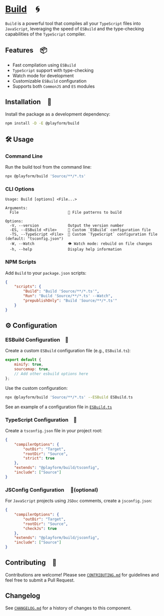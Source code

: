# [Build] 🌀

`Build` is a powerful tool that compiles all your `TypeScript` files into
`JavaScript`, leveraging the speed of `ESBuild` and the type-checking
capabilities of the `TypeScript` compiler.

## Features 📦

-   Fast compilation using `ESBuild`
-   `TypeScript` support with type-checking
-   Watch mode for development
-   Customizable `ESBuild` configuration
-   Supports both `CommonJS` and `ES` modules

## Installation 🚀

Install the package as a development dependency:

```sh
npm install -D -E @playform/build
```

## 🛠️ Usage

### Command Line

Run the build tool from the command line:

```sh
npx @playform/build 'Source/**/*.ts'
```

### CLI Options

```
Usage: Build [options] <File...>

Arguments:
  File                      📝 File patterns to build

Options:
  -V, --version             Output the version number
  -ES, --ESBuild <File>     📜 Custom `ESBuild` configuration file
  -TS, --TypeScript <File>  📜 Custom `TypeScript` configuration file (default: "tsconfig.json")
  -W, --Watch               👁️ Watch mode: rebuild on file changes
  -h, --help                Display help information
```

### NPM Scripts

Add `Build` to your `package.json` scripts:

```json
{
	"scripts": {
		"Build": "Build 'Source/**/*.ts'",
		"Run": "Build 'Source/**/*.ts' --Watch",
		"prepublishOnly": "Build 'Source/**/*.ts'"
	}
}
```

## ⚙️ Configuration

### ESBuild Configuration 📜

Create a custom `ESBuild` configuration file (e.g., `ESBuild.ts`):

```javascript
export default {
	minify: true,
	sourcemap: true,
	// Add other esbuild options here
};
```

Use the custom configuration:

```sh
npx @playform/build 'Source/**/*.ts' --ESBuild ESBuild.ts
```

See an example of a configuration file in
[`ESBuild.ts`](Source/Variable/ESBuild.ts)

### TypeScript Configuration 📜

Create a `tsconfig.json` file in your project root:

```json
{
	"compilerOptions": {
		"outDir": "Target",
		"rootDir": "Source",
		"strict": true
	},
	"extends": "@playform/build/tsconfig",
	"include": ["Source"]
}
```

### JSConfig Configuration  📜(optional)

For `JavaScript` projects using `JSDoc` comments, create a `jsconfig.json`:

```json
{
	"compilerOptions": {
		"outDir": "Target",
		"rootDir": "Source",
		"checkJs": true
	},
	"extends": "@playform/build/jsconfig",
	"include": ["Source"]
}
```

## Contributing 🤝

Contributions are welcome! Please see [`CONTRIBUTING.md`](CONTRIBUTING.md) for
guidelines and feel free to submit a Pull Request.

## Changelog

See [`CHANGELOG.md`](CHANGELOG.md) for a history of changes to this component.

[ESBuild]: HTTPS://NPMJS.Org/esbuild
[TypeDoc]: HTTPS://NPMJS.Org/typedoc
[Build]: HTTPS://NPMJS.Org/@playform/build
